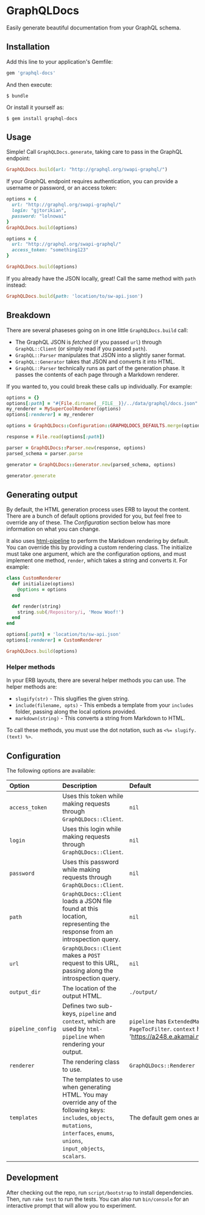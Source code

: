 # GraphQLDocs

Easily generate beautiful documentation from your GraphQL schema.

## Installation

Add this line to your application's Gemfile:

```ruby
gem 'graphql-docs'
```

And then execute:

    $ bundle

Or install it yourself as:

    $ gem install graphql-docs

## Usage

Simple! Call `GraphQLDocs.generate`, taking care to pass in the GraphQL endpoint:

``` ruby
GraphQLDocs.build(url: "http://graphql.org/swapi-graphql/")
```

If your GraphQL endpoint requires authentication, you can provide a username or password, or an access token:

``` ruby
options = {
  url: "http://graphql.org/swapi-graphql/"
  login: "gjtorikian",
  password: "lolnowai"
}
GraphQLDocs.build(options)

options = {
  url: "http://graphql.org/swapi-graphql/"
  access_token: "something123"
}

GraphQLDocs.build(options)
```

If you already have the JSON locally, great! Call the same method with `path` instead:

``` ruby
GraphQLDocs.build(path: 'location/to/sw-api.json')
```

## Breakdown

There are several phaseses going on in one little `GraphQLDocs.build` call:

* The GraphQL JSON is _fetched_ (if you passed `url`) through `GraphQL::Client` (or simply read if you passed `path`).
* `GraphQL::Parser` manipulates that JSON into a slightly saner format.
* `GraphQL::Generator` takes that JSON and converts it into HTML.
* `GraphQL::Parser` technically runs as part of the generation phase. It passes the contents of each page through a Markdown renderer.

If you wanted to, you could break these calls up individually. For example:

``` ruby
options = {}
options[:path] = "#{File.dirname(__FILE__)}/../data/graphql/docs.json"
my_renderer = MySuperCoolRenderer(options)
options[:renderer] = my_renderer

options = GraphQLDocs::Configuration::GRAPHQLDOCS_DEFAULTS.merge(options)

response = File.read(options[:path])

parser = GraphQLDocs::Parser.new(response, options)
parsed_schema = parser.parse

generator = GraphQLDocs::Generator.new(parsed_schema, options)

generator.generate
```

## Generating output

By default, the HTML generation process uses ERB to layout the content. There are a bunch of default options provided for you, but feel free to override any of these. The *Configuration* section below has more information on what you can change.

It also uses [html-pipeline](https://github.com/jch/html-pipeline) to perform the Markdown rendering by default. You can override this by providing a custom rendering class. The initialize must take one argument, which are the configuration options, and must implement one method, `render`, which takes a string and converts it. For example:

``` ruby
class CustomRenderer
  def initialize(options)
    @options = options
  end

  def render(string)
    string.sub(/Repository/i, 'Meow Woof!')
  end
end

options[:path] = 'location/to/sw-api.json'
options[:renderer] = CustomRenderer

GraphQLDocs.build(options)
```

### Helper methods

In your ERB layouts, there are several helper methods you can use. The helper methods are:

* `slugify(str)` - This slugifies the given string.
* `include(filename, opts)` - This embeds a template from your `includes` folder, passing along the local options provided.
* `markdown(string)` - This converts a string from Markdown to HTML.

To call these methods, you must use the dot notation, such as `<%= slugify.(text) %>`.

## Configuration

The following options are available:


| Option | Description | Default |
| :----- | :---------- | :------ |
| `access_token` | Uses this token while making requests through `GraphQLDocs::Client`. | `nil` |
| `login` | Uses this login while making requests through `GraphQLDocs::Client`. | `nil` |
| `password` | Uses this password while making requests through `GraphQLDocs::Client`. | `nil` |
| `path` | `GraphQLDocs::Client` loads a JSON file found at this location, representing the response from an introspection query. | `nil` |
| `url` | `GraphQLDocs::Client` makes a `POST` request to this URL, passing along the introspection query. | `nil` |
| `output_dir` | The location of the output HTML. | `./output/` |
| `pipeline_config` | Defines two sub-keys, `pipeline` and `context`, which are used by `html-pipeline` when rendering your output. | `pipeline` has `ExtendedMarkdownFilter`, `EmojiFilter`, and `PageTocFilter`. `context` has `gfm: false`, `asset_root: `'https://a248.e.akamai.net/assets.github.com/images/icons'` |
| `renderer` | The rendering class to use. | `GraphQLDocs::Renderer`
| `templates` | The templates to use when generating HTML. You may override any of the following keys: `includes`, `objects`, `mutations`, `interfaces`, `enums`, `unions`, `input_objects`, `scalars`. | The default gem ones are found in _layouts/_.

## Development

After checking out the repo, run `script/bootstrap` to install dependencies. Then, run `rake test` to run the tests. You can also run `bin/console` for an interactive prompt that will allow you to experiment.
